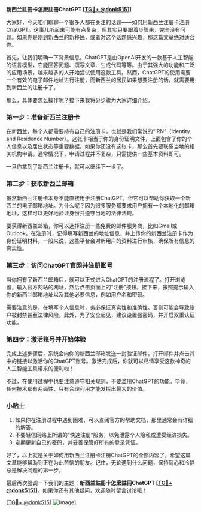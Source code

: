 **新西兰註冊卡怎麽註冊ChatGPT [[TG💪+ @donk5151](https://t.me/s/donk5151)]**

大家好，今天咱们聊聊一个很多人都在关注的话题——如何用新西兰注册卡注册ChatGPT。这事儿听起来可能有点复杂，但其实只要跟着步骤来，完全没有问题。如果你是刚到新西兰的新移民，或者对这个话题感兴趣，那这篇文章绝对适合你。

首先，让我们明确一下背景信息。ChatGPT是由OpenAI开发的一款基于人工智能的语言模型，它能回答问题、撰写文章、生成代码等等。由于其强大的功能和广泛的应用场景，越来越多的人开始尝试使用这款工具。然而，ChatGPT的使用需要一个有效的电子邮件地址进行注册，而新西兰的居民如果想要注册的话，就需要用到新西兰的注册卡了。

那么，具体要怎么操作呢？接下来我将分步骤为大家详细介绍。

### 第一步：准备新西兰注册卡

在新西兰，每个人都需要持有自己的注册卡，也就是我们常说的“IRN”（Identity and Residence Number）。这张卡相当于你的身份证明文件，上面包含了你的个人信息以及居住状态等重要数据。如果你还没有这张卡，那么首先要联系当地的相关机构申请。通常情况下，申请过程并不复杂，只需提供一些基本资料即可。

一旦你拿到了新西兰注册卡，就可以继续下一步了。

### 第二步：获取新西兰邮箱

虽然新西兰注册卡本身不能直接用于注册ChatGPT，但它可以帮助你获取一个新西兰的电子邮箱地址。为什么呢？因为很多服务都要求用户拥有一个本地化的邮箱地址，这样可以更好地验证身份并遵守当地的法律法规。

要获得新西兰邮箱，你可以选择注册一些免费的邮件服务商，比如Gmail或Outlook。在注册时，记得填写新西兰的地址信息，并上传你的新西兰注册卡作为身份证明材料。一般来说，这些平台会对新用户的资料进行审核，确保所有信息的真实性。

### 第三步：访问ChatGPT官网并注册账号

当你拥有了新西兰邮箱后，就可以正式进入ChatGPT的注册流程了。打开浏览器，输入官方网站的网址，然后点击页面上的“注册”按钮。接下来，按照提示输入你的新西兰邮箱地址以及其他必要信息，例如用户名和密码。

需要注意的是，在填写个人信息时，务必保证真实性和准确性。否则可能会导致账户被封禁甚至法律风险。此外，为了安全起见，建议设置强密码，并开启双重认证功能。

### 第四步：激活账号并开始体验

完成上述步骤后，系统会向你的新西兰邮箱发送一封验证邮件。打开邮件并点击其中的链接以激活你的ChatGPT账号。激活完成后，你就可以尽情享受这款神奇的人工智能工具带来的便利啦！

不过，在使用过程中也要注意遵守相关规则，不要滥用ChatGPT的功能。毕竟，任何技术都有两面性，只有合理利用才能发挥出最大的价值。

### 小贴士

1. 如果你在注册过程中遇到困难，可以查阅官方的帮助文档，那里通常会有详细的解答。
2. 不要轻信网络上所谓的“快速注册”服务，以免泄露个人隐私或遭受经济损失。
3. 定期更新自己的密码，并妥善保管好所有的登录凭证。

好了，以上就是关于如何用新西兰注册卡注册ChatGPT的全部内容了。希望这篇文章能够帮助到正在为此苦恼的朋友。记住，无论遇到什么问题，保持耐心和冷静总是解决问题的第一步。

最后再次强调一下我们的主题：**新西兰註冊卡怎麽註冊ChatGPT [[TG💪+ @donk5151](https://t.me/s/donk5151)]**。如果你还有其他疑问，欢迎随时留言讨论哦！

[[TG💪+ @donk5151](https://t.me/s/donk5151) ![Image](https://i.postimg.cc/rwNCRYN7/Snipaste-2025-04-30-17-27-05.png)]